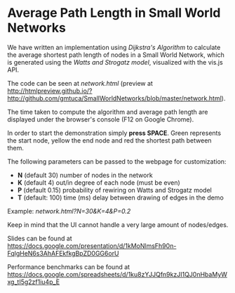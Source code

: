 # Average Path Length in Small World Networks

We have written an implementation using *Dijkstra's Algorithm* to calculate the average shortest path length of nodes in a Small World Network, which is generated using the *Watts and Strogatz model*, visualized with the vis.js API.

The code can be seen at *network.html* (preview at http://htmlpreview.github.io/?http://github.com/gmtuca/SmallWorldNetworks/blob/master/network.html).

The time taken to compute the algorithm and average path length are displayed under the browser's console (F12 on Google Chrome).

In order to start the demonstration simply **press SPACE**. Green represents the start node, yellow the end node and red the shortest path between them.

The following parameters can be passed to the webpage for customization:
- **N** (default 30) number of nodes in the network
- **K** (default 4) out/in degree of each node (must be even)
- **P** (default 0.15) probability of rewiring on Watts and Strogatz model
- **T** (default: 100) time (ms) delay between drawing of edges in the demo

Example: *network.html?N=30&K=4&P=0.2*

Keep in mind that the UI cannot handle a very large amount of nodes/edges.

Slides can be found at https://docs.google.com/presentation/d/1kMoNlmsFh90n-FqlgHeN6s3AhAFEkfkgBpZD0GG6orU

Performance benchmarks can be found at https://docs.google.com/spreadsheets/d/1ku8zYJJQfn9kzJI1QJ0nHbaMyWxg_tI5g2zf1iu4p_E
